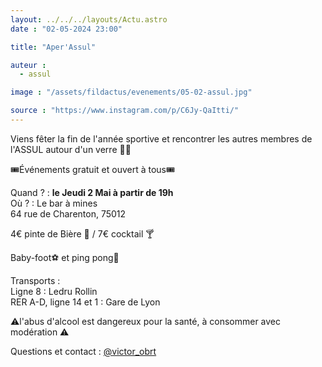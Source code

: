 ```yaml
---
layout: ../../../layouts/Actu.astro
date : "02-05-2024 23:00"

title: "Aper'Assul"

auteur :
  - assul

image : "/assets/fildactus/evenements/05-02-assul.jpg"

source : "https://www.instagram.com/p/C6Jy-QaItti/"
---
```


Viens fêter la fin de l'année sportive et rencontrer les autres membres de l'ASSUL autour d'un verre 🥳🍻

🎟Événements gratuit et ouvert à tous🎟

Quand ? : __le Jeudi 2 Mai à partir de 19h__  
Où ? : Le bar à mines  
64 rue de Charenton, 75012

4€ pinte de Bière 🍺 / 7€ cocktail 🍸

Baby-foot⚽️ et ping pong🏓

Transports :  
Ligne 8 : Ledru Rollin  
RER A-D, ligne 14 et 1 : Gare de Lyon

⚠️l'abus d'alcool est dangereux pour la santé, à consommer avec modération ⚠️

Questions et contact : [@victor_obrt](https://www.instagram.com/victor_obrt/)